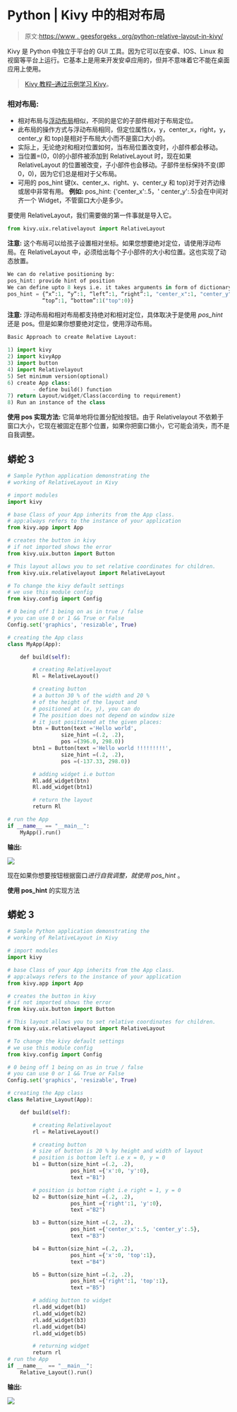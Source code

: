 # Python | Kivy 中的相对布局

> 原文:[https://www . geesforgeks . org/python-relative-layout-in-kivy/](https://www.geeksforgeeks.org/python-relative-layout-in-kivy/)

Kivy 是 Python 中独立于平台的 GUI 工具。因为它可以在安卓、IOS、Linux 和视窗等平台上运行。它基本上是用来开发安卓应用的，但并不意味着它不能在桌面应用上使用。

> [Kivy 教程–通过示例学习 Kivy](https://www.geeksforgeeks.org/kivy-tutorial/)。

### 相对布局:

*   相对布局与[浮动布局](https://www.geeksforgeeks.org/python-float-layout-in-kivy/)相似，不同的是它的子部件相对于布局定位。
*   此布局的操作方式与浮动布局相同，但定位属性(x，y，center_x，right，y，center_y 和 top)是相对于布局大小而不是窗口大小的。
*   实际上，无论绝对和相对位置如何，当布局位置改变时，小部件都会移动。
*   当位置=(0，0)的小部件被添加到 RelativeLayout 时，现在如果 RelativeLayout 的位置被改变，子小部件也会移动。子部件坐标保持不变(即 0，0)，因为它们总是相对于父布局。
*   可用的 pos_hint 键(x、center_x、right、y、center_y 和 top)对于对齐边缘或居中非常有用。
    **例如:**
    pos_hint: {'center_x':.5，' center_y':.5}会在中间对齐一个 Widget，不管窗口大小是多少。

要使用 RelativeLayout，我们需要做的第一件事就是导入它。

```py
from kivy.uix.relativelayout import RelativeLayout
```

**注意:**
这个布局可以给孩子设置相对坐标。如果您想要绝对定位，请使用浮动布局。在 RelativeLayout 中，必须给出每个子小部件的大小和位置。这也实现了动态放置。

```py
We can do relative positioning by:
pos_hint: provide hint of position
We can define upto 8 keys i.e. it takes arguments in form of dictionary.
pos_hint = {“x”:1, “y”:1, “left”:1, “right”:1, "center_x":1, "center_y":1,
           “top”:1, “bottom”:1("top":0)}
```

**注意:**
浮动布局和相对布局都支持绝对和相对定位，具体取决于是使用 *pos_hint* 还是 pos。但是如果你想要绝对定位，使用浮动布局。

```py
Basic Approach to create Relative Layout:

1) import kivy
2) import kivyApp
3) import button
4) import Relativelayout
5) Set minimum version(optional)
6) create App class:
        - define build() function
7) return Layout/widget/Class(according to requirement)
8) Run an instance of the class
```

**使用 pos 实现方法:**
它简单地将位置分配给按钮。由于 Relativelayout 不依赖于窗口大小，它现在被固定在那个位置，如果你把窗口做小，它可能会消失，而不是自我调整。

## 蟒蛇 3

```py
# Sample Python application demonstrating the
# working of RelativeLayout in Kivy

# import modules
import kivy

# base Class of your App inherits from the App class.
# app:always refers to the instance of your application
from kivy.app import App

# creates the button in kivy
# if not imported shows the error
from kivy.uix.button import Button

# This layout allows you to set relative coordinates for children.
from kivy.uix.relativelayout import RelativeLayout

# To change the kivy default settings
# we use this module config
from kivy.config import Config

# 0 being off 1 being on as in true / false
# you can use 0 or 1 && True or False
Config.set('graphics', 'resizable', True)

# creating the App class
class MyApp(App):

    def build(self):

        # creating Relativelayout
        Rl = RelativeLayout()

        # creating button
        # a button 30 % of the width and 20 %
        # of the height of the layout and
        # positioned at (x, y), you can do
        # The position does not depend on window size
        # it just positioned at the given places:
        btn = Button(text ='Hello world',
                 size_hint =(.2, .2),
                 pos =(396.0, 298.0))
        btn1 = Button(text ='Hello world !!!!!!!!!',
                 size_hint =(.2, .2),
                 pos =(-137.33, 298.0))

        # adding widget i.e button
        Rl.add_widget(btn)
        Rl.add_widget(btn1)

        # return the layout
        return Rl

# run the App
if __name__ == "__main__":
    MyApp().run()
```

**输出:**

![](img/702797659573b597ffc2441fae5c4bc3.png)

现在如果你想要按钮根据窗口*进行自我调整，就使用 pos_hint* 。

**使用 pos_hint** 的实现方法

## 蟒蛇 3

```py
# Sample Python application demonstrating the
# working of RelativeLayout in Kivy

# import modules
import kivy

# base Class of your App inherits from the App class.
# app:always refers to the instance of your application
from kivy.app import App

# creates the button in kivy
# if not imported shows the error
from kivy.uix.button import Button

# This layout allows you to set relative coordinates for children.
from kivy.uix.relativelayout import RelativeLayout

# To change the kivy default settings
# we use this module config
from kivy.config import Config

# 0 being off 1 being on as in true / false
# you can use 0 or 1 && True or False
Config.set('graphics', 'resizable', True)

# creating the App class
class Relative_Layout(App):

    def build(self):

        # creating Relativelayout
        rl = RelativeLayout()

        # creating button
        # size of button is 20 % by height and width of layout
        # position is bottom left i.e x = 0, y = 0
        b1 = Button(size_hint =(.2, .2),
                    pos_hint ={'x':0, 'y':0},
                    text ="B1")

        # position is bottom right i.e right = 1, y = 0
        b2 = Button(size_hint =(.2, .2),
                    pos_hint ={'right':1, 'y':0},
                    text ="B2")

        b3 = Button(size_hint =(.2, .2),
                    pos_hint ={'center_x':.5, 'center_y':.5},
                    text ="B3")

        b4 = Button(size_hint =(.2, .2),
                    pos_hint ={'x':0, 'top':1},
                    text ="B4")

        b5 = Button(size_hint =(.2, .2),
                    pos_hint ={'right':1, 'top':1},
                    text ="B5")

        # adding button to widget
        rl.add_widget(b1)
        rl.add_widget(b2)
        rl.add_widget(b3)
        rl.add_widget(b4)
        rl.add_widget(b5)

        # returning widget
        return rl
# run the App
if __name__  == "__main__":
    Relative_Layout().run()
```

**输出:**

![](img/f5f35f88d7e1ead641e707bc8300dfe4.png)